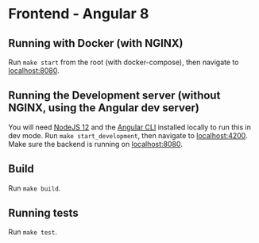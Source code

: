# Frontend - Angular 8

## Running with Docker (with NGINX)
Run `make start` from the root (with docker-compose), then navigate to [localhost:8080](http://localhost:8080).

## Running the Development server (without NGINX, using the Angular dev server)
You will need [NodeJS 12](https://nodejs.org/en/download/package-manager/) and the [Angular CLI](https://cli.angular.io/) installed locally to run this in dev mode.
Run `make start_development`, then navigate to [localhost:4200](http://localhost:4200). Make sure the backend is running on [localhost:8080](http://localhost:8080).

## Build
Run `make build`.

## Running tests
Run `make test`.
